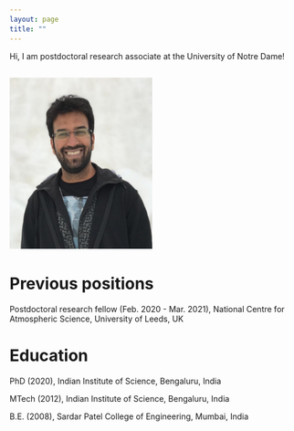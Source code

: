 ```yaml
---
layout: page
title: ""
---
```


<div class="image-txt-container">
   Hi, I am postdoctoral research associate at the University of Notre Dame!
  <h2>
  <img src="MyPhoto.JPG" width="250" height="300">
   
  </h2>
</div>


<h1>Previous positions</h1>

<p>Postdoctoral research fellow (Feb. 2020 - Mar. 2021), National Centre for Atmospheric Science, University of Leeds, UK <br>


<h1>Education</h1>


<p>PhD (2020), Indian Institute of Science, Bengaluru, India <br>
<p>MTech (2012), Indian Institute of Science, Bengaluru, India <br>
<p>B.E. (2008), Sardar Patel College of Engineering, Mumbai, India <br>
  
  
